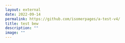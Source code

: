 ```yaml
---
layout: external
date: 2022-09-14
permalink: https://github.com/isomerpages/a-test-v4/
title: test bew
description: ""
image: ""
---
```

